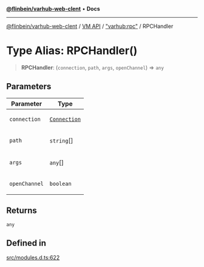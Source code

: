 [**@flinbein/varhub-web-clent**](../../../../README.md) • **Docs**

***

[@flinbein/varhub-web-clent](../../../../README.md) / [VM API](../../../README.md) / ["varhub:rpc"](../README.md) / RPCHandler

# Type Alias: RPCHandler()

> **RPCHandler**: (`connection`, `path`, `args`, `openChannel`) => `any`

## Parameters

<table>
<thead>
<tr>
<th>Parameter</th>
<th>Type</th>
</tr>
</thead>
<tbody>
<tr>
<td>

`connection`

</td>
<td>

[`Connection`](../../varhub:room/interfaces/Connection.md)

</td>
</tr>
<tr>
<td>

`path`

</td>
<td>

`string`[]

</td>
</tr>
<tr>
<td>

`args`

</td>
<td>

`any`[]

</td>
</tr>
<tr>
<td>

`openChannel`

</td>
<td>

`boolean`

</td>
</tr>
</tbody>
</table>

## Returns

`any`

## Defined in

[src/modules.d.ts:622](https://github.com/flinbein/varhub-web-client/blob/d93ec9e7d9f0967b9f3ecbfd0f70f402d58e0bea/src/modules.d.ts#L622)
